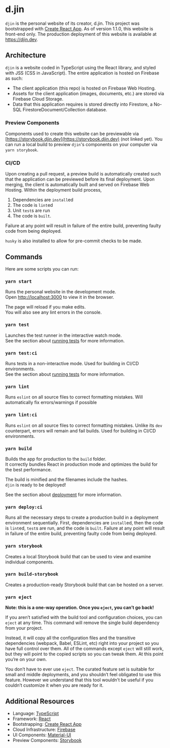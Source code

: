 # d.jin

`djin` is the personal website of its creator, d.jin. This project was bootstrapped with [Create React App](https://github.com/facebook/create-react-app).
As of version 1.1.0, this website is front-end only. The production deployment of this website is available at https://djin.dev.

## Architecture

`djin` is a website coded in TypeScript using the React library, and styled with JSS (CSS in JavaScript). The entire 
application is hosted on Firebase as such: 
- The client application (this repo) is hosted on Firebase Web Hosting.
- Assets for the client application (images, documents, etc.) are stored via Firebase Cloud Storage.
- Data that this application requires is stored directly into Firestore, a No-SQL FirestoreDocument/Collection database.

### Preview Components

Components used to create this website can be previewable via [https://storybook.djin.dev](https://storybook.djin.dev) (not linked yet). You can run a local 
build to preview `djin`'s components on your computer via `yarn storybook`. 

### CI/CD

Upon creating a pull request, a preview build is automatically created such that the application 
can be previewed before its final deployment. Upon merging, the client is automatically built and 
served on Firebase Web Hosting. Within the deployment build process,
1. Dependencies are `install`ed
2. The code is `lint`ed
3. Unit `test`s are run
4. The code is `built`. 

Failure at any point will result in failure of the entire build, preventing faulty code from being deployed.

`husky` is also installed to allow for pre-commit checks to be made.

## Commands

Here are some scripts you can run:

### `yarn start`

Runs the personal website in the development mode.<br />
Open [http://localhost:3000](http://localhost:3000) to view it in the browser.

The page will reload if you make edits.<br />
You will also see any lint errors in the console.

### `yarn test`

Launches the test runner in the interactive watch mode.<br />
See the section about [running tests](https://facebook.github.io/create-react-app/docs/running-tests) for more information.

### `yarn test:ci`

Runs tests in a non-interactive mode. Used for building in CI/CD environments.<br />
See the section about [running tests](https://facebook.github.io/create-react-app/docs/running-tests) for more information.

### `yarn lint`

Runs `eslint` on all source files to correct formatting mistakes. Will automatically fix errors/warnings if possible<br />

### `yarn lint:ci`

Runs `eslint` on all source files to correct formatting mistakes. Unlike its `dev` counterpart, errors will remain and fail builds. Used for building in CI/CD environments.<br />

### `yarn build`

Builds the app for production to the `build` folder.<br />
It correctly bundles React in production mode and optimizes the build for the best performance.

The build is minified and the filenames include the hashes.<br />
`djin` is ready to be deployed!

See the section about [deployment](https://facebook.github.io/create-react-app/docs/deployment) for more information.

### `yarn deploy:ci`
Runs all the necessary steps to create a production build in a deployment environment sequentially. First, 
dependencies are `install`ed, then the code is `lint`ed, `test`s are run, and the code is `built`. Failure at 
any point will result in failure of the entire build, preventing faulty code from being deployed.

### `yarn storybook`
Creates a local Storybook build that can be used to view and examine individual components.

### `yarn build-storybook`
Creates a production-ready Storybook build that can be hosted on a server.

### `yarn eject`

**Note: this is a one-way operation. Once you `eject`, you can’t go back!**

If you aren’t satisfied with the build tool and configuration choices, you can `eject` at any time. This command will remove the single build dependency from your project.

Instead, it will copy all the configuration files and the transitive dependencies (webpack, Babel, ESLint, etc) right into your project so you have full control over them. All of the commands except `eject` will still work, but they will point to the copied scripts so you can tweak them. At this point you’re on your own.

You don’t have to ever use `eject`. The curated feature set is suitable for small and middle deployments, and you shouldn’t feel obligated to use this feature. However we understand that this tool wouldn’t be useful if you couldn’t customize it when you are ready for it.

## Additional Resources

- Language: [TypeScript](https://www.typescriptlang.org/)
- Framework: [React](https://reactjs.org/)
- Bootstrapping: [Create React App](https://facebook.github.io/create-react-app/docs/getting-started)
- Cloud Infrastructure: [Firebase](https://firebase.google.com/)
- UI Components: [Material-UI](https://material-ui.com/) 
- Preview Components: [Storybook](https://https://storybook.js.org/)
